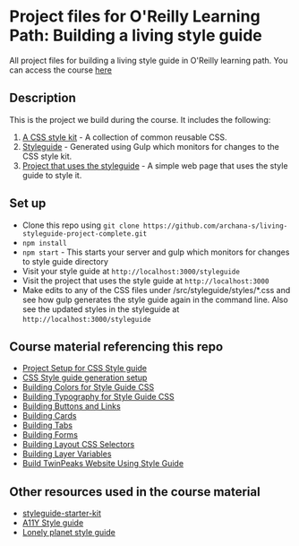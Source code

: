 # Project files for O'Reilly Learning Path: Building a living style guide
All project files for building a living style guide in O'Reilly learning path. You can access the course [here](https://www.safaribooksonline.com/library/view/building-a-css/9781491994085/)

## Description
This is the project we build during the course. It includes the following:
1. [A CSS style kit](https://github.com/archana-s/living-styleguide-project-complete/tree/master/styleguide/styles) - A collection of common reusable CSS.
2. [Styleguide](https://github.com/archana-s/living-styleguide-project-complete/tree/master/styleguide/public) - Generated using Gulp which monitors for changes to the CSS style kit.
3. [Project that uses the styleguide](https://github.com/archana-s/living-styleguide-project-complete/blob/master/index.html) - A simple web page that uses the style guide to style it. 

## Set up
* Clone this repo using ```git clone https://github.com/archana-s/living-styleguide-project-complete.git```
* ```npm install```
* ```npm start``` - This starts your server and gulp which monitors for changes to style guide directory
* Visit your style guide at ```http://localhost:3000/styleguide```
* Visit the project that uses the style guide at ```http://localhost:3000```
* Make edits to any of the CSS files under /src/styleguide/styles/\*.css and see how gulp generates the style guide again in the command line. Also see the updated styles in the styleguide at ```http://localhost:3000/styleguide```

## Course material referencing this repo
* [Project Setup for CSS Style guide](https://www.safaribooksonline.com/library/view/building-a-css/9781491994085/video316665.html)
* [CSS Style guide generation setup](https://www.safaribooksonline.com/library/view/building-a-css/9781491994085/video316667.html)
* [Building Colors for Style Guide CSS](https://www.safaribooksonline.com/library/view/building-a-css/9781491994085/video316670.html)
* [Building Typography for Style Guide CSS](https://www.safaribooksonline.com/library/view/building-a-css/9781491994085/video316671.html)
* [Building Buttons and Links](https://www.safaribooksonline.com/library/view/building-a-css/9781491994085/video316672.html)
* [Building Cards](https://www.safaribooksonline.com/library/view/building-a-css/9781491994085/video316673.html)
* [Building Tabs](https://www.safaribooksonline.com/library/view/building-a-css/9781491994085/video316674.html)
* [Building Forms](https://www.safaribooksonline.com/library/view/building-a-css/9781491994085/video316675.html)
* [Building Layout CSS Selectors](https://www.safaribooksonline.com/library/view/building-a-css/9781491994085/video316676.html)
* [Building Layer Variables](https://www.safaribooksonline.com/library/view/building-a-css/9781491994085/video316677.html)
* [Build TwinPeaks Website Using Style Guide](https://www.safaribooksonline.com/library/view/building-a-css/9781491994085/video316678.html)

## Other resources used in the course material 
* [styleguide-starter-kit](https://github.com/archana-s/styleguide-starter-kit)
* [A11Y Style guide](http://a11y-style-guide.com/style-guide/)
* [Lonely planet style guide](http://rizzo.lonelyplanet.com/styleguide/design-elements/colours)

